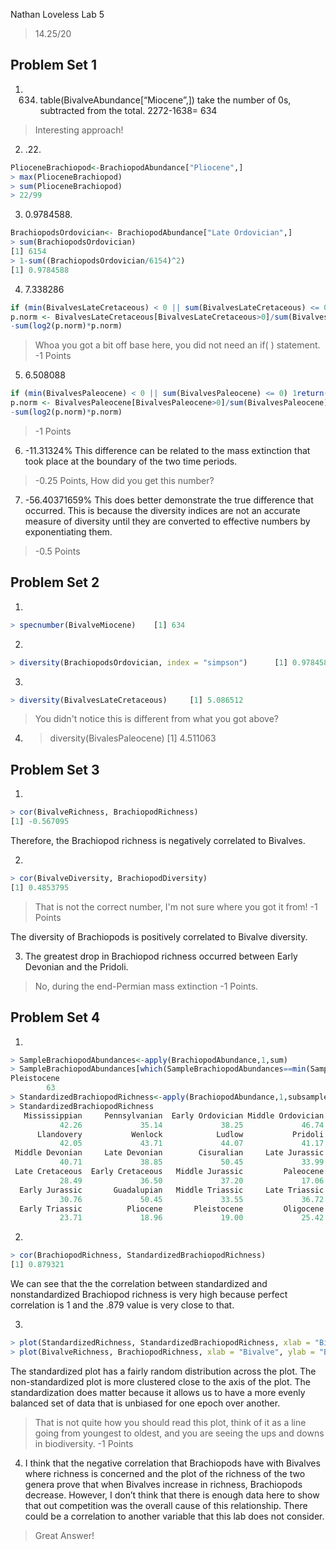 Nathan Loveless
Lab 5

> 14.25/20

## Problem Set 1
1) 634. table(BivalveAbundance[“Miocene”,]) take the number of 0s, subtracted from the total. 2272-1638= 634

> Interesting approach!

2) .22. 

````R
PlioceneBrachiopod<-BrachiopodAbundance["Pliocene",]
> max(PlioceneBrachiopod)
> sum(PlioceneBrachiopod)
> 22/99 
````

3) 0.9784588. 

````R
BrachiopodsOrdovician<- BrachiopodAbundance["Late Ordovician",]
> sum(BrachiopodsOrdovician)
[1] 6154
> 1-sum((BrachiopodsOrdovician/6154)^2)
[1] 0.9784588
````

4) 7.338286  

````R
if (min(BivalvesLateCretaceous) < 0 || sum(BivalvesLateCretaceous) <= 0) return(NA)
p.norm <- BivalvesLateCretaceous[BivalvesLateCretaceous>0]/sum(BivalvesLateCretaceous)
-sum(log2(p.norm)*p.norm)
````

> Whoa you got a bit off base here, you did not need an if( ) statement. -1 Points


5. 6.508088

````R
if (min(BivalvesPaleocene) < 0 || sum(BivalvesPaleocene) <= 0) 1return(NA)
p.norm <- BivalvesPaleocene[BivalvesPaleocene>0]/sum(BivalvesPaleocene)
-sum(log2(p.norm)*p.norm)
````

> -1 Points

6. -11.31324% This difference can be related to the mass extinction that took place at the boundary of the two time periods.

> -0.25 Points, How did you get this number?

7. -56.40371659% This does better demonstrate the true difference that occurred. This is because the diversity indices are not an accurate measure of diversity until they are converted to effective numbers by exponentiating them. 

> -0.5 Points

## Problem Set 2

1) 
````R
> specnumber(BivalveMiocene)    [1] 634
````

2) 
````R
> diversity(BrachiopodsOrdovician, index = "simpson")      [1] 0.9784588
````

3) 
````R
> diversity(BivalvesLateCretaceous)     [1] 5.086512
````

> You didn't notice this is different from what you got above?

4) > diversity(BivalesPaleocene)        [1] 4.511063


## Problem Set 3

1) 
````R
> cor(BivalveRichness, BrachiopodRichness)      
[1] -0.567095
````     
Therefore, the Brachiopod richness is negatively correlated to Bivalves.

2) 
````R
> cor(BivalveDiversity, BrachiopodDiversity)
[1] 0.4853795
````

> That is not the correct number, I'm not sure where you got it from! -1 Points

The diversity of Brachiopods is positively correlated to Bivalve diversity.

3) The greatest drop in Brachiopod richness occurred between Early Devonian and the Pridoli.

> No, during the end-Permian mass extinction -1 Points.

## Problem Set 4

1) 
````R
> SampleBrachiopodAbundances<-apply(BrachiopodAbundance,1,sum)
> SampleBrachiopodAbundances[which(SampleBrachiopodAbundances==min(SampleBrachiopodAbundances))]
Pleistocene 
        63 
> StandardizedBrachiopodRichness<-apply(BrachiopodAbundance,1,subsampleIndividuals,Quota=63)
> StandardizedBrachiopodRichness
   Mississippian     Pennsylvanian  Early Ordovician Middle Ordovician   Late Ordovician 
           42.26             35.14             38.25             46.74             41.70 
      Llandovery           Wenlock            Ludlow           Pridoli    Early Devonian 
           42.05             43.71             44.07             41.17             50.33 
 Middle Devonian     Late Devonian        Cisuralian     Late Jurassic            Eocene 
           40.71             38.85             50.45             33.99             26.82 
 Late Cretaceous  Early Cretaceous   Middle Jurassic         Paleocene         Lopingian 
           28.49             36.50             37.20             17.06             43.53 
  Early Jurassic       Guadalupian   Middle Triassic     Late Triassic           Miocene 
           30.76             50.45             33.55             36.72             24.48 
  Early Triassic          Pliocene       Pleistocene         Oligocene 
           23.71             18.96             19.00             25.42
````

2)  

````R
> cor(BrachiopodRichness, StandardizedBrachiopodRichness)
[1] 0.879321
````

We can see that the the correlation between standardized and nonstandardized Brachiopod richness is very high because perfect correlation is 1 and the .879 value is very close to that.  

3) 

````R
> plot(StandardizedRichness, StandardizedBrachiopodRichness, xlab = "Bivalve", ylab = "Brachiopod")
> plot(BivalveRichness, BrachiopodRichness, xlab = "Bivalve", ylab = "Brachiopod") 
````
The standardized plot has a fairly random distribution across the plot. The non-standardized plot is more clustered close to the axis of the plot. The standardization does matter because it allows us to have a more evenly balanced set of data that is unbiased for one epoch over another. 

> That is not quite how you should read this plot, think of it as a line going from youngest to oldest, and you are seeing the ups and downs in biodiversity. -1 Points

4. I think that the negative correlation that Brachiopods have with Bivalves where richness is concerned and the plot of the richness of the two genera prove that when Bivalves increase in richness, Brachiopods decrease. However, I don’t think that there is enough data here to show that out competition was the overall cause of this relationship. There could be a correlation to another variable that this lab does not consider.

> Great Answer!
